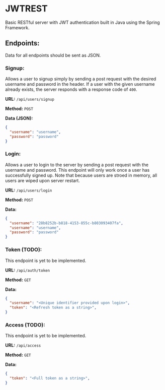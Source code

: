 # JWTREST

Basic RESTful server with JWT authentication built in Java using the Spring
Framework.

## Endpoints:

Data for all endpoints should be sent as JSON.

### Signup:
Allows a user to signup simply by sending a post request with the desired 
username and password in the header. If a user with the given username already 
exists, the server responds with a response code of `400`.

**URL:** `/api/users/signup`

**Method:** `POST` 

**Data (JSON):**
```json
{
  "username": "username",
  "password": "password"
}
```

### Login:
Allows a user to login to the server by sending a post request with the
username and password. This endpoint will only work once a user has successfully
signed up. Note that because users are stroed in memory, all users are wiped 
upon server restart.

**URL:** `/api/users/login`

**Method:** `POST`

**Data:**
```json
{
  "username": "28b8252b-b818-4153-855c-b803093407fa",
  "username": "username",
  "password": "password"
}
```

### Token (TODO):
This endpoint is yet to be implemented. 

**URL:** `/api/auth/token`

**Method:** `GET`

**Data:**
```json
{
  "username": "<Unique identifier provided upon login>",
  "token": "<Refresh token as a string>",
}
```

### Access (TODO):
This endpoint is yet to be implemented. 

**URL:** `/api/access`

**Method:** `GET`

**Data:**
```json
{
  "token": "<Full token as a string>",
}
```